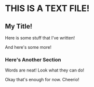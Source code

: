# THIS IS A TEXT FILE!

## My Title!

Here is some stuff that I've written!

And here's some more!

### Here's Another Section

Words are neat! Look what they can do!

Okay that's enough for now. Cheerio!
